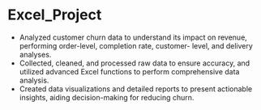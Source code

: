 # Excel_Project
-	Analyzed customer churn data to understand its impact on revenue, performing order-level, completion rate, customer- level, and delivery analyses.
-	Collected, cleaned, and processed raw data to ensure accuracy, and utilized advanced Excel functions to perform comprehensive data analysis.
-	Created data visualizations and detailed reports to present actionable insights, aiding decision-making for reducing churn.

